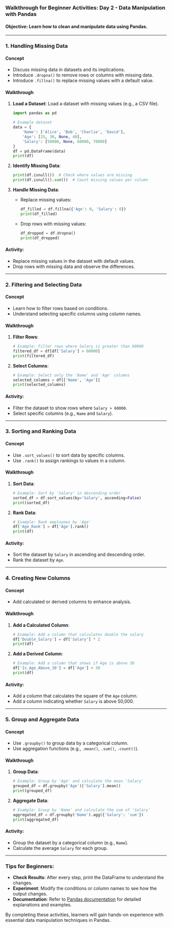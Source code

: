 ### Walkthrough for Beginner Activities: Day 2 - Data Manipulation with Pandas

#### **Objective**: Learn how to clean and manipulate data using Pandas.

---

### **1. Handling Missing Data**
#### **Concept**
- Discuss missing data in datasets and its implications.
- Introduce `.dropna()` to remove rows or columns with missing data.
- Introduce `.fillna()` to replace missing values with a default value.

#### **Walkthrough**
1. **Load a Dataset**: Load a dataset with missing values (e.g., a CSV file).
   ```python
   import pandas as pd
   
   # Example dataset
   data = {
       'Name': ['Alice', 'Bob', 'Charlie', 'David'],
       'Age': [25, 30, None, 40],
       'Salary': [50000, None, 60000, 70000]
   }
   df = pd.DataFrame(data)
   print(df)
   ```
2. **Identify Missing Data**:
   ```python
   print(df.isnull())  # Check where values are missing
   print(df.isnull().sum())  # Count missing values per column
   ```

3. **Handle Missing Data**:
   - Replace missing values:
     ```python
     df_filled = df.fillna({'Age': 0, 'Salary': 0})
     print(df_filled)
     ```
   - Drop rows with missing values:
     ```python
     df_dropped = df.dropna()
     print(df_dropped)
     ```

#### **Activity**:
- Replace missing values in the dataset with default values.
- Drop rows with missing data and observe the differences.

---

### **2. Filtering and Selecting Data**
#### **Concept**
- Learn how to filter rows based on conditions.
- Understand selecting specific columns using column names.

#### **Walkthrough**
1. **Filter Rows**:
   ```python
   # Example: Filter rows where Salary is greater than 60000
   filtered_df = df[df['Salary'] > 60000]
   print(filtered_df)
   ```

2. **Select Columns**:
   ```python
   # Example: Select only the 'Name' and 'Age' columns
   selected_columns = df[['Name', 'Age']]
   print(selected_columns)
   ```

#### **Activity**:
- Filter the dataset to show rows where `Salary > 60000`.
- Select specific columns (e.g., `Name` and `Salary`).

---

### **3. Sorting and Ranking Data**
#### **Concept**
- Use `.sort_values()` to sort data by specific columns.
- Use `.rank()` to assign rankings to values in a column.

#### **Walkthrough**
1. **Sort Data**:
   ```python
   # Example: Sort by 'Salary' in descending order
   sorted_df = df.sort_values(by='Salary', ascending=False)
   print(sorted_df)
   ```

2. **Rank Data**:
   ```python
   # Example: Rank employees by 'Age'
   df['Age_Rank'] = df['Age'].rank()
   print(df)
   ```

#### **Activity**:
- Sort the dataset by `Salary` in ascending and descending order.
- Rank the dataset by `Age`.

---

### **4. Creating New Columns**
#### **Concept**
- Add calculated or derived columns to enhance analysis.

#### **Walkthrough**
1. **Add a Calculated Column**:
   ```python
   # Example: Add a column that calculates double the salary
   df['Double_Salary'] = df['Salary'] * 2
   print(df)
   ```

2. **Add a Derived Column**:
   ```python
   # Example: Add a column that shows if Age is above 30
   df['Is_Age_Above_30'] = df['Age'] > 30
   print(df)
   ```

#### **Activity**:
- Add a column that calculates the square of the `Age` column.
- Add a column indicating whether `Salary` is above 50,000.

---

### **5. Group and Aggregate Data**
#### **Concept**
- Use `.groupby()` to group data by a categorical column.
- Use aggregation functions (e.g., `.mean()`, `.sum()`, `.count()`).

#### **Walkthrough**
1. **Group Data**:
   ```python
   # Example: Group by 'Age' and calculate the mean 'Salary'
   grouped_df = df.groupby('Age')['Salary'].mean()
   print(grouped_df)
   ```

2. **Aggregate Data**:
   ```python
   # Example: Group by 'Name' and calculate the sum of 'Salary'
   aggregated_df = df.groupby('Name').agg({'Salary': 'sum'})
   print(aggregated_df)
   ```

#### **Activity**:
- Group the dataset by a categorical column (e.g., `Name`).
- Calculate the average `Salary` for each group.

---

### Tips for Beginners:
- **Check Results**: After every step, print the DataFrame to understand the changes.
- **Experiment**: Modify the conditions or column names to see how the output changes.
- **Documentation**: Refer to [Pandas documentation](https://pandas.pydata.org/docs/) for detailed explanations and examples.

By completing these activities, learners will gain hands-on experience with essential data manipulation techniques in Pandas.